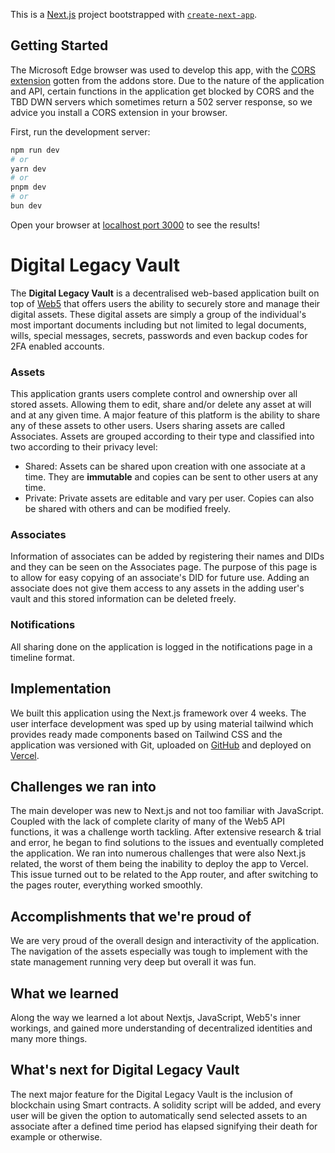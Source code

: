 This is a [Next.js](https://nextjs.org/) project bootstrapped with [`create-next-app`](https://github.com/vercel/next.js/tree/canary/packages/create-next-app).

## Getting Started
The Microsoft Edge browser was used to develop this app, with the [CORS extension](https://microsoftedge.microsoft.com/addons/detail/bhjepjpgngghppolkjdhckmnfphffdag) gotten from the addons store.
Due to the nature of the application and API, certain functions in the application get blocked by CORS and the TBD DWN servers which sometimes return a 502 server response, so we advice you install a CORS extension in your browser.

First, run the development server:

```bash
npm run dev
# or
yarn dev
# or
pnpm dev
# or
bun dev
```
Open your browser at [localhost port 3000](http://localhost:3000) to see the results!

# Digital Legacy Vault
The **Digital Legacy Vault** is a decentralised web-based application built on top of [Web5](https://developer.tbd.website/docs/web5/) that offers users the ability to securely store and manage their digital assets. These digital assets are simply a group of the individual's most important documents including but not limited to legal documents, wills, special messages, secrets, passwords and even backup codes for 2FA enabled accounts.

### Assets
This application grants users complete control and ownership over all stored assets. Allowing them to edit, share and/or delete any asset at will and at any given time.
A major feature of this platform is the ability to share any of these assets to other users. Users sharing assets are called Associates. Assets are grouped according to their type and classified into two according to their privacy level:
- Shared: Assets can be shared upon creation with one associate at a time. They are **immutable** and copies can be sent to other users at any time.
- Private: Private assets are editable and vary per user. Copies can also be shared with others and can be modified freely.

### Associates
Information of associates can be added by registering their names and DIDs and they can be seen on the Associates page. The purpose of this page is to allow for easy copying of an associate's DID for future use. Adding an associate does not give them access to any assets in the adding user's vault and this stored information can be deleted freely.

### Notifications
All sharing done on the application is logged in the notifications page in a timeline format.

## Implementation
We built this application using the Next.js framework over 4 weeks. 
The user interface development was sped up by using material tailwind which provides ready made components based on Tailwind CSS and the application was versioned with Git, uploaded on [GitHub](https://github.com) and deployed on [Vercel](https://vercel.com).

## Challenges we ran into
The main developer was new to Next.js and not too familiar with JavaScript. Coupled with the lack of complete clarity of many of the Web5 API functions, it was a challenge worth tackling. After extensive research & trial and error, he began to find solutions to the issues and eventually completed the application.
We ran into numerous challenges that were also Next.js related, the worst of them being the inability to deploy the app to Vercel. This issue turned out to be related to the App router, and after switching to the pages router, everything worked smoothly.

## Accomplishments that we're proud of
We are very proud of the overall design and interactivity of the application. The navigation of the assets especially was tough to implement with the state management running very deep but overall it was fun.

## What we learned
Along the way we learned a lot about Nextjs, JavaScript, Web5's inner workings, and gained more understanding of decentralized identities and many more things.

## What's next for Digital Legacy Vault
The next major feature for the Digital Legacy Vault is the inclusion of blockchain using Smart contracts. A solidity script will be added, and every user will be given the option to automatically send selected assets to an associate after a defined time period has elapsed signifying their death for example or otherwise.

